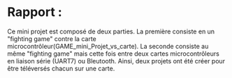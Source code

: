 # Rapport :
Ce mini projet est composé de deux parties. La première consiste en un "fighting game" contre la carte microcontrôleur(GAME_mini_Projet_vs_carte). 
La seconde consiste au même "fighting game" mais cette fois entre deux cartes microcontrôleurs en liaison série (UART7) ou Bleutooth.
Ainsi, deux projets ont été créer pour être téléversés chacun sur une carte.
